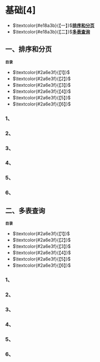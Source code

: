 # 基础[4]

-  $\textcolor{#e18a3b}{【一】}$**[排序和分页](#1)**
- $\textcolor{#e18a3b}{【二】}$**[多表查询](#2)**

## 一、排序和分页

<a id="1">**`目录`**</a>

- $\textcolor{#2a6e3f}{【1】}$ [](#1.1)
- $\textcolor{#2a6e3f}{【2】}$ [](#1.2)
- $\textcolor{#2a6e3f}{【3】}$ [](#1.3)
- $\textcolor{#2a6e3f}{【4】}$ [](#1.4)
- $\textcolor{#2a6e3f}{【5】}$ [](#1.5)
- $\textcolor{#2a6e3f}{【6】}$ [](#1.6)

### 1、

<a id="1.1"></a>

### 2、

<a id="1.2"></a>

### 3、

<a id="1.3"></a>

### 4、

<a id="1.4"></a>

### 5、

<a id="1.5"></a>

### 6、

<a id="1.6"></a>

## 二、多表查询

<a id="2">**`目录`**</a>

- $\textcolor{#2a6e3f}{【1】}$ [](#2.1)
- $\textcolor{#2a6e3f}{【2】}$ [](#2.2) 
- $\textcolor{#2a6e3f}{【3】}$ [](#2.3)
- $\textcolor{#2a6e3f}{【4】}$ [](#2.4)
- $\textcolor{#2a6e3f}{【5】}$ [](#2.5)
- $\textcolor{#2a6e3f}{【6】}$ [](#2.6)

### 1、

<a id="2.1"></a>

### 2、

<a id="2.2"></a>

### 3、

<a id="2.3"></a>

### 4、

<a id="2.4"></a>

### 5、

<a id="2.5"></a>

### 6、

<a id="2.6"></a>
